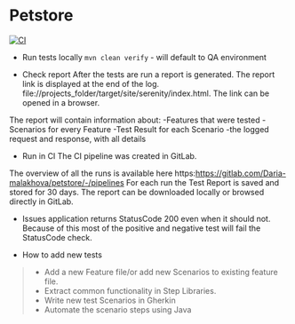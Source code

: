 # Petstore

[![CI](https://gitlab.com/Daria-malakhova/petstore/badges/main/pipeline.svg)](https://gitlab.com/Daria-malakhova/petstore/-/commits/main)

- Run tests locally
```mvn clean verify``` - will default to QA environment

- Check report
After the tests are run a report is generated. The report link is displayed at the end of the log.
file://projects_folder/target/site/serenity/index.html. The link can be opened in a browser. 

The report will contain information about:
-Features that were tested
-Scenarios for every Feature
-Test Result for each Scenario
-the logged request and response, with all details

- Run in CI
The CI pipeline was created in GitLab.

The overview of all the runs is available here https:https://gitlab.com/Daria-malakhova/petstore/-/pipelines
For each run the Test Report is saved and stored for 30 days. The report can be downloaded locally or browsed directly in GitLab.

- Issues
application returns StatusCode 200 even when it should not. Because of this most of the positive and negative test will fail the StatusCode check.

- How to add new tests
> * Add a new Feature file/or add new Scenarios to existing feature file.
> * Extract common functionality in Step Libraries.
> * Write new test Scenarios in Gherkin
> * Automate the scenario steps using Java
